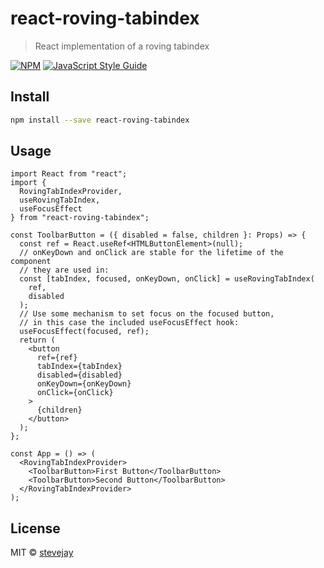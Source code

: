 # react-roving-tabindex

> React implementation of a roving tabindex

[![NPM](https://img.shields.io/npm/v/react-roving-tabindex.svg)](https://www.npmjs.com/package/react-roving-tabindex) [![JavaScript Style Guide](https://img.shields.io/badge/code_style-standard-brightgreen.svg)](https://standardjs.com)

## Install

```bash
npm install --save react-roving-tabindex
```

## Usage

```tsx
import React from "react";
import {
  RovingTabIndexProvider,
  useRovingTabIndex,
  useFocusEffect
} from "react-roving-tabindex";

const ToolbarButton = ({ disabled = false, children }: Props) => {
  const ref = React.useRef<HTMLButtonElement>(null);
  // onKeyDown and onClick are stable for the lifetime of the component
  // they are used in:
  const [tabIndex, focused, onKeyDown, onClick] = useRovingTabIndex(
    ref,
    disabled
  );
  // Use some mechanism to set focus on the focused button,
  // in this case the included useFocusEffect hook:
  useFocusEffect(focused, ref);
  return (
    <button
      ref={ref}
      tabIndex={tabIndex}
      disabled={disabled}
      onKeyDown={onKeyDown}
      onClick={onClick}
    >
      {children}
    </button>
  );
};

const App = () => (
  <RovingTabIndexProvider>
    <ToolbarButton>First Button</ToolbarButton>
    <ToolbarButton>Second Button</ToolbarButton>
  </RovingTabIndexProvider>
);
```

## License

MIT © [stevejay](https://github.com/stevejay)

